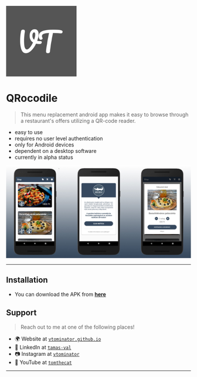 <a href="http://vtominator.github.io"><img src="https://github.com/vtominator/portfolio-web/blob/master/resources/favicons/android-chrome-192x192.png" title="Tamas Val Portfolio" alt="link to my personal portfolio"></a>
# QRocodile
> This menu replacement android app makes it easy to browse through a restaurant's offers utilizing a QR-code reader.

- easy to use
- requires no user level authentication
- only for Android devices
- dependent on a desktop software
- currently in alpha status

[![QRocodile mobile app](https://github.com/vtominator/portfolio-web/blob/master/resources/img/qrocodile.jpg)]()

---

## Installation

- You can download the APK from <a href="https://drive.google.com/open?id=195wAqEkKmVIYwZMv3kuH_KwyvWo95_f3" target="_blank">**here**</a>

## Support

> Reach out to me at one of the following places!

- 🌍 Website at <a href="http://vtominator.github.io" target="_blank">`vtominator.github.io`</a> 
- 💼 LinkedIn at <a href="https://www.linkedin.com/in/tamas-val/" target="_blank">`tamas-val`</a>
- 📷 Instagram at <a href="https://www.instagram.com/vtominator" target="_blank">`vtominator`</a>
- 🎥 YouTube at <a href="https://youtube.com/tomthecat" target="_blank">`tomthecat`</a>

---
